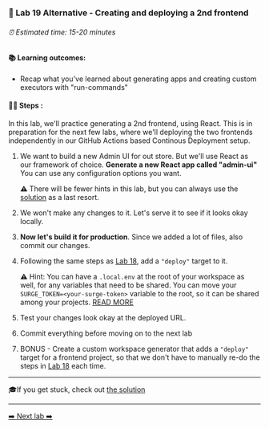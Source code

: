 ### 🧲 Lab 19 Alternative - Creating and deploying a 2nd frontend

###### ⏰ Estimated time: 15-20 minutes

#### 📚 Learning outcomes:

- Recap what you've learned about generating apps and creating custom executors with "run-commands"

#### 🏋️‍♀️ Steps :

In this lab, we'll practice generating a 2nd frontend, using React. This is in preparation for the next few labs, where we'll
deploying the two frontends independently in our GitHub Actions based Continous Deployment setup.

1. We want to build a new Admin UI for out store. But we'll use React as our framework of choice. 
   **Generate a new React app called "admin-ui"**
   You can use any configuration options you want.

   ⚠️ There will be fewer hints in this lab, but you can always use the [solution](SOLUTION.md) as a last resort.
   
2. We won't make any changes to it. Let's serve it to see if it looks okay locally.

3. **Now let's build it for production**. Since we added a lot of files, also commit our changes.

3. Following the same steps as [Lab 18](../lab18/LAB.md), add a `"deploy"` target to it.
   
   ⚠️ Hint: You can have a `.local.env` at the root of your workspace as well, for any variables that need to be shared.
   You can move your `SURGE_TOKEN=<your-surge-token>` variable to the root, so it can be shared among your projects. [READ MORE](https://nx.dev/latest/react/guides/environment-variables#loading-environment-variables)
   
4. Test your changes look okay at the deployed URL.

5. Commit everything before moving on to the next lab

5. BONUS - Create a custom workspace generator that adds a `"deploy"` target for a frontend project, so that we don't have
to manually re-do the steps in [Lab 18](../lab18/LAB.md) each time.

---

🎓If you get stuck, check out [the solution](SOLUTION.md)

---

[➡️ Next lab ➡️](../lab20-alt/LAB.md)
